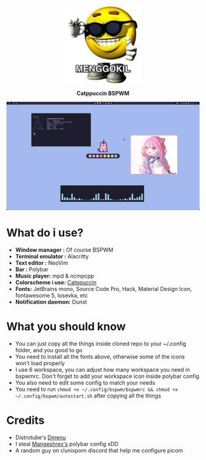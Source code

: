 <p align="center">
  <img width="40%" src="assets/menggokil.png" />
</p>

<p align="center">
  <b> Catppuccin BSPWM </b>
</p>

![ss](assets/1.png)

# What do i use?

- **Window manager :** Of course BSPWM
- **Terminal emulator :** Alacritty
- **Text editor :** NeoVim
- **Bar :** Polybar
- **Music player:** mpd & ncmpcpp
- **Colorscheme i use:** [Catppuccin](https://github.com/catppuccin/catppuccin)
- **Fonts:** JetBrains mono, Source Code Pro, Hack, Material Design Icon, fontawesome 5, Iosevka, etc
- **Notification daemon:** Dunst

# What you should know

- You can just copy all the things inside cloned repo to your ~/.config folder, and you good to go
- You need to install all the fonts above, otherwise some of the icons won't load properly
- I use 6 workspace, you can adjust how many workspace you need in bspwmrc. Don't forget to add your workspace icon inside polybar config
- You also need to edit some config to match your needs
- You need to run ```chmod +x ~/.config/bspwm/bspwmrc && chmod +x ~/.config/bspwm/autostart.sh``` after copying all the things

# Credits

- Distrotube's [Dmenu](https://gitlab.com/dwt1/dmenu-distrotube)
- I steal [Mangeshrex's](https://github.com/mangeshrex) polybar config xDD
- A random guy on r/unixporn discord that help me configure picom



